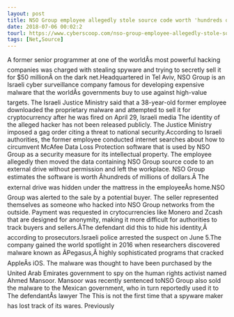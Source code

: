 ```yaml
---
layout: post
title: NSO Group employee allegedly stole source code worth 'hundreds of millions of dollars'
date: 2018-07-06 00:02:2
tourl: https://www.cyberscoop.com/nso-group-employee-allegedly-stole-source-code-worth-hundreds-millions-dollars/?category_news=technology
tags: [Net,Source]
---
```

A former senior programmer at one of the worldÂs most powerful hacking companies was charged with stealing spyware and trying to secretly sell it for $50 millionÂ on the dark net.Headquartered in Tel Aviv, NSO Group is an Israeli cyber surveillance company famous for developing expensive malware that the worldÂs governments buy to use against high-value targets. The Israeli Justice Ministry said that a 38-year-old former employee downloaded the proprietary malware and attempted to sell it for cryptocurrency after he was fired on April 29, Israeli media The identity of the alleged hacker has not been released publicly. The Justice Ministry imposed a gag order citing a threat to national security.According to Israeli authorities, the former employee conducted internet searches about how to circumvent McAfee Data Loss Protection software that is used by NSO Group as a security measure for its intellectual property. The employee allegedly then moved the data containing NSO Group source code to an external drive without permission and left the workplace. NSO Group estimates the software is worth Âhundreds of millions of dollars.Â The external drive was hidden under the mattress in the employeeÂs home.NSO Group was alerted to the sale by a potential buyer. The seller represented themselves as someone who hacked into NSO Group networks from the outside. Payment was requested in crytocurrencies like Monero and Zcash that are designed for anonymity, making it more difficult for authorities to track buyers and sellers.ÂThe defendant did this to hide his identity,Â according to prosecutors.Israeli police arrested the suspect on June 5.The company gained the world spotlight in 2016 when researchers discovered malware known as ÂPegasus,Â highly sophisticated programs that cracked AppleÂs iOS. The malware was thought to have been purchased by the United Arab Emirates government to spy on the human rights activist named Ahmed Mansoor. Mansoor was recently sentenced toNSO Group also sold the malware to the Mexican government, who in turn reportedly used it to The defendantÂs lawyer The This is not the first time that a spyware maker has lost track of its wares. Previously